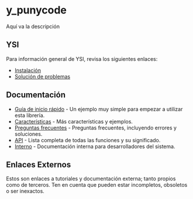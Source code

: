 # y_punycode

Aquí va la descripción

## YSI

Para información general de YSI, revisa los siguientes enlaces:

* [Instalación](../instalacion.md)
* [Solución de problemas](../solucion-problemas.md)

## Documentación

* [Guía de inicio rápido](y_punycode/inicio-rapido.md) - Un ejemplo muy simple para empezar a utilizar esta librería.
* [Características](y_punycode/caracteristicas.md) - Más características y ejemplos.
* [Preguntas frecuentes](y_punycode/preguntas-frecuentes.md) - Preguntas frecuentes, incluyendo errores y soluciones.
* [API](y_punycode/api.md) - Lista completa de todas las funciones y su significado.
* [Interno](y_punycode/interno.md) - Documentación interna para desarrolladores del sistema.

## Enlaces Externos

Estos son enlaces a tutoriales y documentación externa; tanto propios como de terceros. Ten en cuenta que pueden estar incompletos, obsoletos o ser inexactos.
